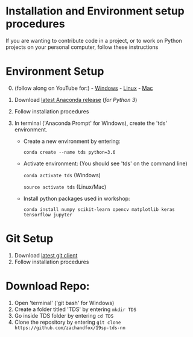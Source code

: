 # Installation and Environment setup procedures
If you are wanting to contribute code in a project, or to work on Python projects on your personal computer, follow these instructions

# Environment Setup 
0. (follow along on YouTube for:) 
		- [Windows](https://www.youtube.com/watch?v=3r1TRUAM5rY) 
		- [Linux](https://www.youtube.com/watch?v=cpMkdjHXJS4)
		- [Mac](https://youtu.be/uliuzDST39M)
1. Download [latest Anaconda release](https://www.anaconda.com/download/) (*for Python 3*)
2. Follow installation procedures
3. In terminal ('Anaconda Prompt' for Windows), create the 'tds' environment.

   - Create a new environment by entering:
      
      `conda create --name tds python=3.6`
  
   - Activate environment: (You should see 'tds' on the command line)
      
      `conda activate tds`  (Windows)

      `source activate tds` (Linux/Mac)

   - Install python packages used in workshop:

      `conda install numpy scikit-learn opencv matplotlib keras tensorflow jupyter`

# Git Setup
1. Download [latest git client](https://git-scm.com/downloads)
2. Follow installation procedures

# Download Repo:
1. Open 'terminal' ('git bash' for Windows)
2. Create a folder titled 'TDS' by entering `mkdir TDS`
3. Go inside TDS folder by entering `cd TDS`
4. Clone the repository by entering `git clone https://github.com/zachandfox/19sp-tds-nn`
